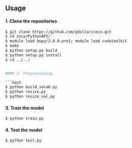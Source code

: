 ## Usage 


#### 1. Clone the repositories
```bash
$ git clone https://github.com/pdollar/coco.git
$ cd coco/PythonAPI/
$ module load bwpy/2.0.0-pre1; module load cudatoolkit
$ make
$ python setup.py build
$ python setup.py install
$ cd ../../


#### 2. Preprocessing

```bash
$ python build_vocab.py   
$ python resize.py
$ python resize_val.py
```

#### 3. Train the model

```bash
$ python train.py    
```

#### 4. Test the model

```bash
$ python test.py
```

